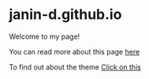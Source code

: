 # janin-d.github.io

Welcome to my page! 

You can read more about this page [here](/about)

To find out about the theme [Click on this](/theme)
